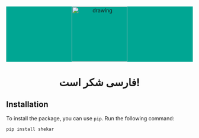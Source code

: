 <p align="center" style="background: #00A693;text-align: center;">
  <img src="https://amirivojdan.io/shekar_logo.svg" alt="drawing" width="150"/>
  <h1 align="center" >فارسی شکر است!</h1>
</p>


## Installation

To install the package, you can use `pip`. Run the following command:

```bash
pip install shekar
```
 